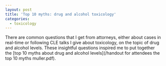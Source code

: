 ```yaml
---
layout: post
title: 'Top 10 myths: drug and alcohol toxicology'
categories:
  - toxicology
---
```



There are common questions that I get from attorneys, either about cases in real-time or following CLE talks I give about toxicology, on the topic of drug and alcohol levels. These insightful questions inspired me to put together the [top 10 myths about drug and alcohol levels](/handout for attendees the top 10 myths muller.pdf).